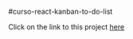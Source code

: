 #curso-react-kanban-to-do-list

Click on the link to this project [here](https://nolasco23.github.io/React-Kanban-List-to-Do-/)
